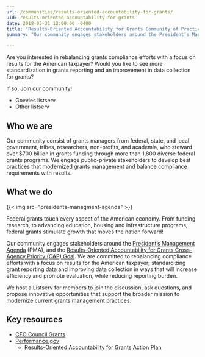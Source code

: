 ```yaml
---
url: /communities/results-oriented-accountability-for-grants/
uid: results-oriented-accountability-for-grants
date: 2018-05-31 12:00:00 -0400
title: 'Results-Oriented Accountability for Grants Community of Practice'
summary: "Our community engages stakeholders around the President’s Management Agenda (PMA), and the Results-Oriented Accountability for Grants Cross-Agency Priority (CAP) Goal."

---
```


Are you interested in rebalancing grants compliance efforts with a focus on results for the American taxpayer? Would you like to see more standardization in grants reporting and an improvement in data collection for grants?

If so, Join our community!

 * Govvies listserv
 * Other listserv

## Who we are

Our community consist of grants managers from federal, state, and local government, tribes, researchers, non-profits, and academia, who steward over $700 billion in grants funding through more than 1,800 diverse federal grants programs. We engage public-private stakeholders to develop best practices that modernized grants management and balance compliance requirements with results.

## What we do

{{< img src="presidents-managment-agenda" >}}

Federal grants touch every aspect of the American economy. From funding research, to advancing education, housing and infrastructure programs, federal grants stimulate growth that moves the nation forward!

Our community engages stakeholders around the [President’s Management Agenda](https://www.performance.gov/PMA/) (PMA), and the [Results-Oriented Accountability for Grants Cross-Agency Priority (CAP) Goal](https://www.performance.gov/CAP/CAP_goal_8.html). We are committed to rebalancing compliance efforts with a focus on results for the American taxpayer; standardizing grant reporting data and improving data collection in ways that will increase efficiency and promote evaluation, while reducing reporting burden.

We host a Listserv for members to join the discussion, ask questions, and propose innovative opportunities that support the broader mission to modernize current grants management practices.

## Key resources

 * [CFO Council Grants](https://www.cfo.gov/grants/)
 * [Performance.gov](https://www.performance.gov)
   * [Results-Oriented Accountability for Grants Action Plan](https://www.performance.gov/CAP/CAP_goal_8.html)
